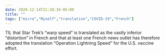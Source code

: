 ```yaml
---
date: 2020-12-14T21:28:34-05:00
title: ""
tags: ["micro","Myself","translation","COVID-19","French"]
---
```

TIL that Star Trek’s “warp speed” is translated as the vastly inferior “distortion” in French and that at least one French news outlet has therefore adopted the translation “Operation Lightning Speed” for the U.S. vaccine effort.
